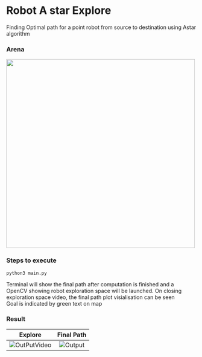 # Robot A star Explore
Finding Optimal path for a point robot from source to destination using Astar algorithm

### Arena
[<img src="https://user-images.githubusercontent.com/13993518/157596400-3c094d97-9b66-4169-8149-e289485754a6.png" width="500" aligh="center"/>](https://user-images.githubusercontent.com/13993518/157596400-3c094d97-9b66-4169-8149-e289485754a6.png)

### Steps to execute
```
python3 main.py
```
Terminal will show the final path after computation is finished and a OpenCV showing robot exploration space will be launched.
On closing exploration space video, the final path plot visialisation can be seen<br>
Goal is indicated by green text on map

### Result
Explore           |  Final Path  
:-------------------------:|:-------------------------:
![OutPutVideo](https://user-images.githubusercontent.com/13993518/159384977-2ba46cb7-92f9-4ca5-94fb-79a9a225eed2.gif) | ![Output](https://user-images.githubusercontent.com/13993518/159384825-1181766f-e8b2-4b46-ada0-9eaffe6566aa.png)


